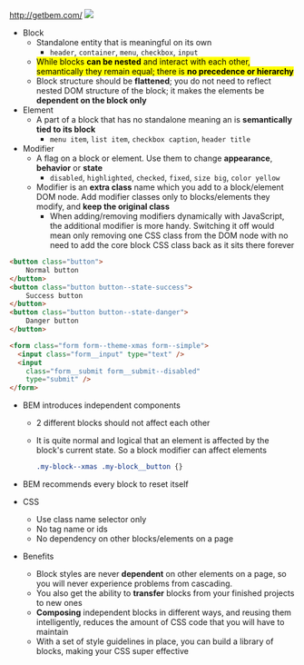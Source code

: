 http://getbem.com/
![](http://getbem.com/assets/github_captions.jpg)
- Block
    - Standalone entity that is meaningful on its own
        - `header`, `container`, `menu`, `checkbox`, `input`
    - <mark>While blocks **can be nested** and interact with each other, semantically they remain equal; there is **no precedence or hierarchy**</mark>
    - Block structure should be **flattened**; you do not need to reflect nested DOM structure of the block; it makes the elements be **dependent on the block only**
- Element
    - A part of a block that has no standalone meaning an is **semantically tied to its block**
        - `menu item`, `list item`, `checkbox caption`, `header title`
- Modifier
    - A flag on a block or element. Use them to change **appearance**, **behavior** or **state**
        - `disabled`, `highlighted`, `checked`, `fixed`, `size big`, `color yellow`
    - Modifier is an **extra class** name which you add to a block/element DOM node. Add modifier classes only to blocks/elements they modify, and **keep the original class**
        - When adding/removing modifiers dynamically with JavaScript, the additional modifier is more handy. Switching it off would mean only removing one CSS class from the DOM node with no need to add the core block CSS class back as it sits there forever

```html
<button class="button">
	Normal button
</button>
<button class="button button--state-success">
	Success button
</button>
<button class="button button--state-danger">
	Danger button
</button>

<form class="form form--theme-xmas form--simple">
  <input class="form__input" type="text" />
  <input
    class="form__submit form__submit--disabled"
    type="submit" />
</form>
```

- BEM introduces independent components
    - 2 different blocks should not affect each other
    - It is quite normal and logical that an element is affected by the block's current state. So a block modifier can affect elements

        ```CSS
        .my-block--xmas .my-block__button {}
        ```

- BEM recommends every block to reset itself
- CSS
    - Use class name selector only
    - No tag name or ids
    - No dependency on other blocks/elements on a page
- Benefits
    - Block styles are never **dependent** on other elements on a page, so you will never experience problems from cascading.
    - You also get the ability to **transfer** blocks from your finished projects to new ones
    - **Composing** independent blocks in different ways, and reusing them intelligently, reduces the amount of CSS code that you will have to maintain
    - With a set of style guidelines in place, you can build a library of blocks, making your CSS super effective